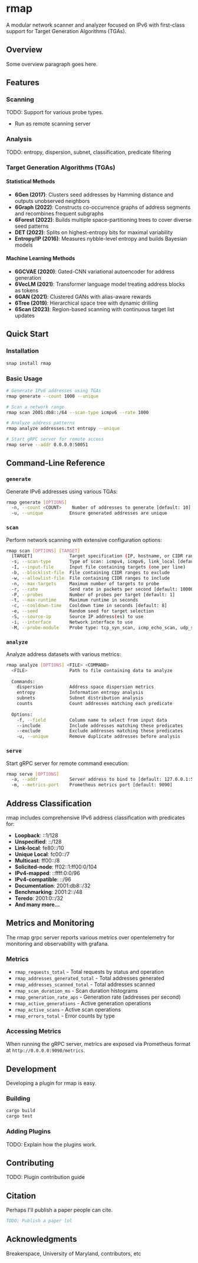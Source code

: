 # rmap

A modular network scanner and analyzer focused on IPv6 with first-class support for Target Generation Algorithms (TGAs).

## Overview

Some overview paragraph goes here.

## Features

### Scanning

TODO: Support for various probe types.

- Run as remote scanning server

### Analysis

TODO: entropy, dispersion, subnet, classification, predicate filtering

### Target Generation Algorithms (TGAs)

#### Statistical Methods
- **6Gen (2017)**: Clusters seed addresses by Hamming distance and outputs unobserved neighbors
- **6Graph (2022)**: Constructs co-occurrence graphs of address segments and recombines frequent subgraphs
- **6Forest (2022)**: Builds multiple space-partitioning trees to cover diverse seed patterns
- **DET (2022)**: Splits on highest-entropy bits for maximal variability
- **Entropy/IP (2016)**: Measures nybble-level entropy and builds Bayesian models

#### Machine Learning Methods
- **6GCVAE (2020)**: Gated-CNN variational autoencoder for address generation
- **6VecLM (2021)**: Transformer language model treating address blocks as tokens
- **6GAN (2021)**: Clustered GANs with alias-aware rewards
- **6Tree (2019)**: Hierarchical space tree with dynamic drilling
- **6Scan (2023)**: Region-based scanning with continuous target list updates

## Quick Start

### Installation

```bash
snap install rmap
```

### Basic Usage

```bash
# Generate IPv6 addresses using TGAs
rmap generate --count 1000 --unique

# Scan a network range
rmap scan 2001:db8::/64 --scan-type icmpv6 --rate 1000

# Analyze address patterns
rmap analyze addresses.txt entropy --unique

# Start gRPC server for remote access
rmap serve --addr 0.0.0.0:50051
```

## Command-Line Reference

### `generate`

Generate IPv6 addresses using various TGAs:

```bash
rmap generate [OPTIONS]
  -n, --count <COUNT>    Number of addresses to generate [default: 10]
  -u, --unique          Ensure generated addresses are unique
```

### `scan`
Perform network scanning with extensive configuration options:

```bash
rmap scan [OPTIONS] [TARGET]
  [TARGET]              Target specification (IP, hostname, or CIDR range)
  -s, --scan-type       Type of scan: icmpv4, icmpv6, link_local [default: icmpv4]
  -I, --input-file      Input file containing targets (one per line)
  -b, --blocklist-file  File containing CIDR ranges to exclude
  -w, --allowlist-file  File containing CIDR ranges to include
  -n, --max-targets     Maximum number of targets to probe
  -r, --rate            Send rate in packets per second [default: 10000]
  -P, --probes          Number of probes per target [default: 1]
  -t, --max-runtime     Maximum runtime in seconds
  -c, --cooldown-time   Cooldown time in seconds [default: 8]
  -e, --seed            Random seed for target selection
  -S, --source-ip       Source IP address(es) to use
  -i, --interface       Network interface to use
  -M, --probe-module    Probe type: tcp_syn_scan, icmp_echo_scan, udp_scan
```

### `analyze`
Analyze address datasets with various metrics:

```bash
rmap analyze [OPTIONS] <FILE> <COMMAND>
  <FILE>                Path to file containing data to analyze
  
  Commands:
    dispersion          Address space dispersion metrics
    entropy             Information entropy analysis
    subnets             Subnet distribution analysis
    counts              Count addresses matching each predicate
  
  Options:
    -f, --field         Column name to select from input data
    --include           Include addresses matching these predicates
    --exclude           Exclude addresses matching these predicates
    -u, --unique        Remove duplicate addresses before analysis
```

### `serve`
Start gRPC server for remote command execution:

```bash
rmap serve [OPTIONS]
  -a, --addr            Server address to bind to [default: 127.0.0.1:50051]
  -m, --metrics-port    Prometheus metrics port [default: 9090]
```

## Address Classification

rmap includes comprehensive IPv6 address classification with predicates for:

- **Loopback**: ::1/128
- **Unspecified**: ::/128
- **Link-local**: fe80::/10
- **Unique Local**: fc00::/7
- **Multicast**: ff00::/8
- **Solicited-node**: ff02::1:ff00:0/104
- **IPv4-mapped**: ::ffff:0:0/96
- **IPv4-compatible**: ::/96
- **Documentation**: 2001:db8::/32
- **Benchmarking**: 2001:2::/48
- **Teredo**: 2001:0::/32
- **And many more...**

## Metrics and Monitoring

The rmap grpc server reports various metrics over opentelemetry for monitoring and observability with grafana.

### Metrics

- `rmap_requests_total` - Total requests by status and operation
- `rmap_addresses_generated_total` - Total addresses generated
- `rmap_addresses_scanned_total` - Total addresses scanned
- `rmap_scan_duration_ms` - Scan duration histograms
- `rmap_generation_rate_aps` - Generation rate (addresses per second)
- `rmap_active_generations` - Active generation operations
- `rmap_active_scans` - Active scan operations
- `rmap_errors_total` - Error counts by type

### Accessing Metrics

When running the gRPC server, metrics are exposed via Prometheus format at `http://0.0.0.0:9090/metrics`.

## Development

Developing a plugin for rmap is easy.

### Building

```bash
cargo build
cargo test
```

### Adding Plugins

TODO: Explain how the plugins work.

## Contributing

TODO: Plugin contribution guide

## Citation

Perhaps I'll publish a paper people can cite.

```bibtex
TODO: Publish a paper lol
```

## Acknowledgments

Breakerspace, University of Maryland, contributors, etc